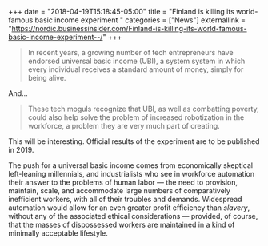 +++
date    = "2018-04-19T15:18:45-05:00"
title   = "Finland is killing its world-famous basic income experiment	"
categories = ["News"]
externallink     = "https://nordic.businessinsider.com/Finland-is-killing-its-world-famous-basic-income-experiment--/"
+++
> In recent years, a growing number of tech entrepreneurs have endorsed universal basic income (UBI), a system system in which every individual receives a standard amount of money, simply for being alive.

And…

> These tech moguls recognize that UBI, as well as combatting poverty, could also help solve the problem of increased robotization in the workforce, a problem they are very much part of creating.

This will be interesting. Official results of the experiment are to be published in 2019.

The push for a universal basic income comes from economically skeptical left-leaning millennials, and industrialists who see in workforce automation their answer to the problems of human labor — the need to provision, maintain, scale, and accommodate large numbers of comparatively inefficient workers, with all of their troubles and demands. Widespread automation would allow for an even greater profit efficiency than *slavery*, without any of the associated ethical considerations — provided, of course, that the masses of dispossessed workers are maintained in a kind of minimally acceptable lifestyle.